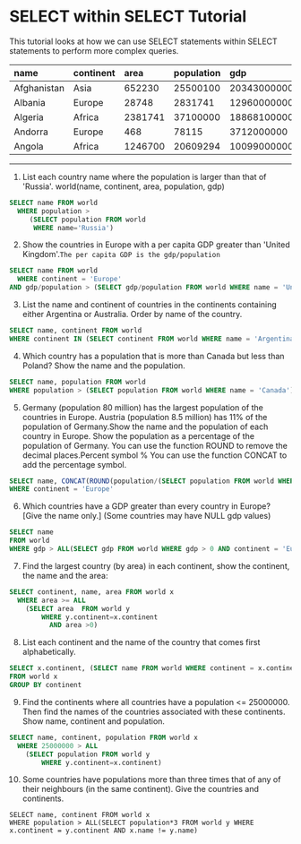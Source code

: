 # SELECT within SELECT Tutorial

This tutorial looks at how we can use SELECT statements within SELECT statements to perform more complex queries.

| name        | continent | area    | population | gdp          |
| :---------- | :-------- | :------ | :--------- | :----------- |
| Afghanistan | Asia      | 652230  | 25500100   | 20343000000  |
| Albania     | Europe    | 28748   | 2831741    | 12960000000  |
| Algeria     | Africa    | 2381741 | 37100000   | 188681000000 |
| Andorra     | Europe    | 468     | 78115      | 3712000000   |
| Angola      | Africa    | 1246700 | 20609294   | 100990000000 |

___

1. List each country name where the population is larger than that of 'Russia'. world(name, continent, area, population, gdp)

```sql
SELECT name FROM world
  WHERE population >
     (SELECT population FROM world
      WHERE name='Russia')

```

2. Show the countries in Europe with a per capita GDP greater than 'United Kingdom'.`The per capita GDP is the gdp/population`

```sql
SELECT name FROM world
  WHERE continent = 'Europe' 
AND gdp/population > (SELECT gdp/population FROM world WHERE name = 'United Kingdom') 

```

3. List the name and continent of countries in the continents containing either Argentina or Australia. Order by name of the country.

```sql
SELECT name, continent FROM world
WHERE continent IN (SELECT continent FROM world WHERE name = 'Argentina' OR name = 'Australia') ORDER BY name

```

4. Which country has a population that is more than Canada but less than Poland? Show the name and the population.

```sql
SELECT name, population FROM world
WHERE population > (SELECT population FROM world WHERE name = 'Canada') AND population < (SELECT population FROM world WHERE name = 'Poland')

```

5. Germany (population 80 million) has the largest population of the countries in Europe. Austria (population 8.5 million) has 11% of the population of Germany.Show the name and the population of each country in Europe. Show the population as a percentage of the population of Germany. You can use the function ROUND to remove the decimal places.Percent symbol % You can use the function CONCAT to add the percentage symbol.

```sql
SELECT name, CONCAT(ROUND(population/(SELECT population FROM world WHERE name = 'Germany')*100,0),'%') FROM world
WHERE continent = 'Europe'

```

6. Which countries have a GDP greater than every country in Europe? [Give the name only.] (Some countries may have NULL gdp values)

```sql
SELECT name
FROM world
WHERE gdp > ALL(SELECT gdp FROM world WHERE gdp > 0 AND continent = 'Europe')

```

7. Find the largest country (by area) in each continent, show the continent, the name and the area:

```sql
SELECT continent, name, area FROM world x
  WHERE area >= ALL
    (SELECT area  FROM world y
        WHERE y.continent=x.continent
          AND area >0)

```

8. List each continent and the name of the country that comes first alphabetically.

```sql
SELECT x.continent, (SELECT name FROM world WHERE continent = x.continent ORDER BY name LIMIT 1 ) AS country
FROM world x
GROUP BY continent

```


9. Find the continents where all countries have a population <= 25000000. Then find the names of the countries associated with these continents. Show name, continent and population.

```sql
SELECT name, continent, population FROM world x
  WHERE 25000000 > ALL
    (SELECT population FROM world y
        WHERE y.continent=x.continent)

```

10. Some countries have populations more than three times that of any of their neighbours (in the same continent). Give the countries and continents.

```
SELECT name, continent FROM world x 
WHERE population > ALL(SELECT population*3 FROM world y WHERE x.continent = y.continent AND x.name != y.name)

```
